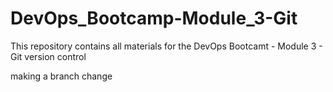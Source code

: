 # DevOps_Bootcamp-Module_3-Git
This repository contains all materials for the DevOps Bootcamt - Module 3 - Git version control

making a branch change